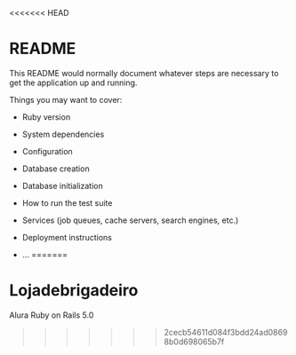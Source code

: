 <<<<<<< HEAD
# README

This README would normally document whatever steps are necessary to get the
application up and running.

Things you may want to cover:

* Ruby version

* System dependencies

* Configuration

* Database creation

* Database initialization

* How to run the test suite

* Services (job queues, cache servers, search engines, etc.)

* Deployment instructions

* ...
=======
# Lojadebrigadeiro
Alura Ruby on Rails 5.0
>>>>>>> 2cecb54611d084f3bdd24ad08698b0d698065b7f
